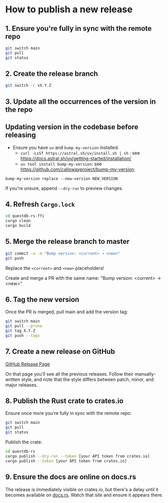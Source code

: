 # How to publish a new release

## 1. Ensure you're fully in sync with the remote repo

```bash
git switch main
git pull
git status
```

## 2. Create the release branch

```bash
git switch -c vX.Y.Z
```

## 3. Update all the occurrences of the version in the repo

## Updating version in the codebase before releasing

* Ensure you have `uv` and `bump-my-version` installed:
  * `curl -LsSf https://astral.sh/uv/install.sh | sh` : see https://docs.astral.sh/uv/getting-started/installation/
  * `uv tool install bump-my-version`: see https://github.com/callowayproject/bump-my-version.

```console
bump-my-version replace --new-version NEW_VERSION
```

If you're unsure, append `--dry-run` to preview changes.

## 4. Refresh `Cargo.lock`

```bash
cd questdb-rs-ffi
cargo clean
cargo build
```

## 5. Merge the release branch to master

```bash
git commit -a -m "Bump version: <current> → <new>"
git push
```

Replace the `<current>` and `<new>` placeholders!

Create and merge a PR with the same name: "Bump version: \<current\> → \<new\>"

## 6. Tag the new version

Once the PR is merged, pull main and add the version tag:

```bash
git switch main
git pull --prune
git tag X.Y.Z
git push --tags
```

## 7. Create a new release on GitHub

[GitHub Release Page](https://github.com/questdb/c-questdb-client/releases)

On that page you'll see all the previous releases. Follow their manually-written
style, and note that the style differs between patch, minor, and major releases.

## 8. Publish the Rust crate to crates.io

Ensure once more you're fully in sync with the remote repo:

```bash
git switch main
git pull
git status
```

Publish the crate:

```bash
cd questdb-rs
cargo publish --dry-run --token [your API token from crates.io]
cargo publish --token [your API token from crates.io]
```

## 9. Ensure the docs are online on docs.rs

The release is immediately visible on crates.io, but there's a delay until it
becomes available on [docs.rs](https://docs.rs/questdb-rs/latest/questdb/). Watch that site and ensure it
appears there.
